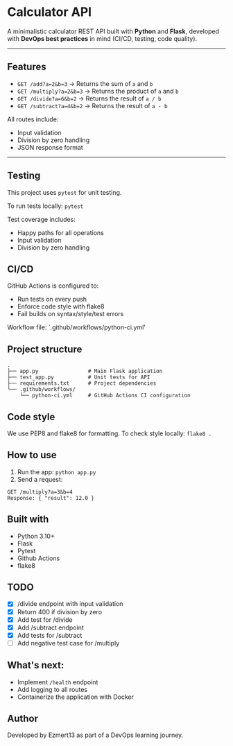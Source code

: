 # Calculator API

A minimalistic calculator REST API built with **Python** and **Flask**, developed with **DevOps best practices** in mind (CI/CD, testing, code quality).

---

## Features

- `GET /add?a=2&b=3` → Returns the sum of `a` and `b`
- `GET /multiply?a=2&b=3` → Returns the product of `a` and `b`
- `GET /divide?a=6&b=2` → Returns the result of `a / b`
- `GET /subtract?a=4&b=2` → Returns the result of `a - b`

All routes include:
- Input validation
- Division by zero handling
- JSON response format

---

## Testing

This project uses `pytest` for unit testing.

To run tests locally:
`pytest`

Test coverage includes:
- Happy paths for all operations
- Input validation
- Division by zero handling

## CI/CD
GitHub Actions is configured to:
- Run tests on every push
- Enforce code style with flake8
- Fail builds on syntax/style/test errors

Workflow file: `.github/workflows/python-ci.yml'

## Project structure

```
.
├── app.py                # Main Flask application
├── test_app.py           # Unit tests for API
├── requirements.txt      # Project dependencies
└── .github/workflows/
    └── python-ci.yml     # GitHub Actions CI configuration
```

## Code style
We use PEP8 and flake8 for formatting.
To check style locally:
`flake8 .`

## How to use

1. Run the app:
`python app.py`
2. Send a request:
```
GET /multiply?a=3&b=4
Response: { "result": 12.0 }
```
## Built with
- Python 3.10+
- Flask
- Pytest
- Github Actions
- flake8

## TODO
- [x] /divide endpoint with input validation
- [x] Return 400 if division by zero
- [x] Add test for /divide
- [x] Add /subtract endpoint
- [x] Add tests for /subtract
- [ ] Add negative test case for /multiply

##  What's next:
- Implement `/health` endpoint
- Add logging to all routes
- Containerize the application with Docker
 
## Author
Developed by Ezmert13 as part of a DevOps learning journey.
